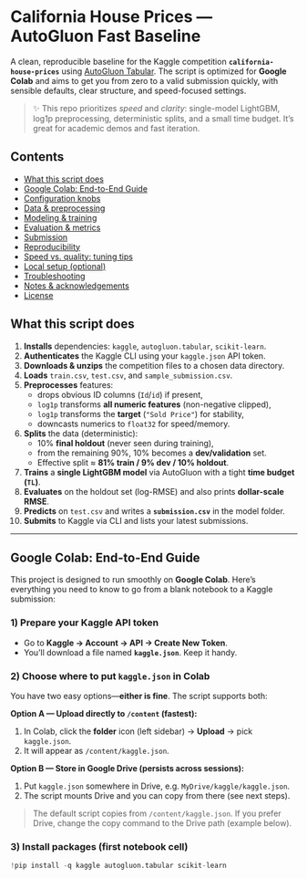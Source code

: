 # California House Prices — AutoGluon Fast Baseline

A clean, reproducible baseline for the Kaggle competition **`california-house-prices`** using [AutoGluon Tabular](https://auto.gluon.ai/). The script is optimized for **Google Colab** and aims to get you from zero to a valid submission quickly, with sensible defaults, clear structure, and speed-focused settings.

> ✨ This repo prioritizes *speed* and *clarity*: single-model LightGBM, log1p preprocessing, deterministic splits, and a small time budget. It’s great for academic demos and fast iteration.

## Contents

- [What this script does](#what-this-script-does)
- [Google Colab: End-to-End Guide](#google-colab-end-to-end-guide)
- [Configuration knobs](#configuration-knobs)
- [Data & preprocessing](#data--preprocessing)
- [Modeling & training](#modeling--training)
- [Evaluation & metrics](#evaluation--metrics)
- [Submission](#submission)
- [Reproducibility](#reproducibility)
- [Speed vs. quality: tuning tips](#speed-vs-quality-tuning-tips)
- [Local setup (optional)](#local-setup-optional)
- [Troubleshooting](#troubleshooting)
- [Notes & acknowledgements](#notes--acknowledgements)
- [License](#license)

## What this script does

1. **Installs** dependencies: `kaggle`, `autogluon.tabular`, `scikit-learn`.  
2. **Authenticates** the Kaggle CLI using your `kaggle.json` API token.  
3. **Downloads & unzips** the competition files to a chosen data directory.  
4. **Loads** `train.csv`, `test.csv`, and `sample_submission.csv`.  
5. **Preprocesses** features:
   - drops obvious ID columns (`Id`/`id`) if present,
   - `log1p` transforms **all numeric features** (non-negative clipped),
   - `log1p` transforms the **target** (`"Sold Price"`) for stability,
   - downcasts numerics to `float32` for speed/memory.
6. **Splits** the data (deterministic):  
   - 10% **final holdout** (never seen during training),  
   - from the remaining 90%, 10% becomes a **dev/validation** set.  
   - Effective split ≈ **81% train / 9% dev / 10% holdout**.
7. **Trains** a **single LightGBM model** via AutoGluon with a tight **time budget (`TL`)**.
8. **Evaluates** on the holdout set (log-RMSE) and also prints **dollar-scale RMSE**.
9. **Predicts** on `test.csv` and writes a **`submission.csv`** in the model folder.
10. **Submits** to Kaggle via CLI and lists your latest submissions.

---

## Google Colab: End-to-End Guide

This project is designed to run smoothly on **Google Colab**. Here’s everything you need to know to go from a blank notebook to a Kaggle submission:

### 1) Prepare your Kaggle API token

- Go to **Kaggle → Account → API → Create New Token**.  
- You’ll download a file named **`kaggle.json`**. Keep it handy.

### 2) Choose where to put `kaggle.json` in Colab

You have two easy options—**either is fine**. The script supports both:

**Option A — Upload directly to `/content` (fastest):**
1. In Colab, click the **folder** icon (left sidebar) → **Upload** → pick `kaggle.json`.
2. It will appear as `/content/kaggle.json`.

**Option B — Store in Google Drive (persists across sessions):**
1. Put `kaggle.json` somewhere in Drive, e.g. `MyDrive/kaggle/kaggle.json`.
2. The script mounts Drive and you can copy from there (see next steps).

> The default script copies from `/content/kaggle.json`. If you prefer Drive, change the copy command to the Drive path (example below).

### 3) Install packages (first notebook cell)

```python
!pip install -q kaggle autogluon.tabular scikit-learn
